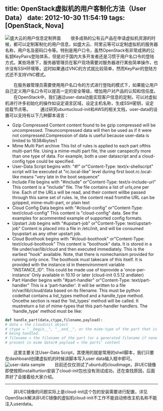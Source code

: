 title: OpenStack虚拟机的用户客制化方法（User Data）
date: 2012-10-30 11:54:19
tags: [OpenStack, Nova]
---
![盛大云的用户信息定制界面](http://7xpwqp.com1.z0.glb.clouddn.com/2012-10-30-01)
　　很多成熟的公有云产品在申请虚拟机资源的时候，都可以定制客制化的用户信息，如盛大云、阿里云等可以定制虚拟机的服务器名称，用户名及密码口令等。特别是用户口令，虽然OpenStack有非常成熟的公私钥KeyPairs登陆体系，但是对于国内大多开发者还是习惯于用户名口令的登陆方式。某些场景下，服务器管理员在客户现场需要对服务器进行某些简单操作，也许没有SSH环境等，这时如果通过VNC的方式就比较简单，然而KeyPair的登陆方式还不支持VNC模式。
<!--more-->
　　在服务器管理员需要使用用户名口令的方式进行登陆的模式下，如果能让用户自己定义用户名口令可以提高一定的安全等级，增加用户对产品的认知和信任度。
　　在OpenStack中，我们通过user-data功能实现客户信息的定制，可以对虚拟机进行许多初始化的操作如设定语言区域，设定主机名称，生成SSH密钥，设定挂载节点等。
　　通过研究ubuntucloud-init和AWS的相关文档，user-data的设置可以支持有以下几种脚本语言：
* Gzip Compressed Content
content found to be gzip compressed will be uncompressed.
Theuncompressed data will then be used as if it were not
compressed.Compression of data is useful because user-data is
limited to 16384bytes1
* Mime Multi Part archive
This list of rules is applied to each part ofthis multi-part
file. Using a mime-multi part file, the user canspecify more than
one type of data. For example, both a user datascript and a
cloud-config type could be specified.
* User-Data Script
begins with: "#!" or"Content-Type: text/x-shellscript"
script will be executed at "rc.local-like" level during first boot.rc.local-like means "very late in the boot sequence"
* Include File
begins with "#include" or"Content-Type: text/x-include-url"
This content is a "include" file. The file contains a list of urls,one per line. Each of the URLs will be read, and their content willbe passed through this same set of rules. Ie, the content read fromthe URL can be gzipped, mime-multi-part, or plain text
* Cloud Config Data
begins with "#cloud-config" or"Content-Type: text/cloud-config"
This content is "cloud-config" data. See the examples for acommented example of supported config formats.
* Upstart Job
begins with "#upstart-job" or"Content-Type: text/upstart-job"
Content is placed into a file in /etc/init, and will be consumed byupstart as any other upstart job.
* Cloud Boothook
begins with "#cloud-boothook" or"Content-Type: text/cloud-boothook"
This content is "boothook" data. It is stored in a file under/var/lib/cloud and then executed immediately.
This is the earliest "hook" available. Note, that there is nomechanism provided for running only once. The boothook must takecare of this itself. It is provided with the instance id in theenvironment variable "INSTANCE_ID". This could be made use of toprovide a 'once-per-instance'
Only available in 10.10 or later (cloud-init 0.5.12 andlater)
* Part Handler
begins with "#part-handler" or"Content-Type: text/part-handler"
This is a 'part-handler'. It will be written to a file in/var/lib/cloud/data based on its filename. This must be python codethat contains a list_types method and a handle_type method.
Oncethe section is read the 'list_types' method will be called. It mustreturn a list of mime-types that this part-handler handlers.
The 'handle_type' method must be like:
```Python
def handle_part(data,ctype,filename,payload):
# data = the cloudinit object
# ctype = "__begin__", "__end__", or the mime-type of the part that is
# being handled.
# filename = the filename of the part (or a generated filename if none is
# present in mime data)# payload = the parts' content
```

　　这里主要关注User-Data Script，其使用的就是常用的shell脚本，我们只要在dashboard创建虚拟机的时候讲脚本写入user data输入框中即可。
![user-data sample](http://7xpwqp.com1.z0.glb.clouddn.com/2012-10-30-02)
　　目前还仅仅测试了ubuntu的cloudimage，非UEC镜像即使按照installturtion安装了cloud-init包也没有测试成功，还在查找原因，后面弄好了会接着给大家介绍。

***

　　非UEC镜像的问题实际上是cloud-init这个包的安装需要进行配置，详见OpenStack解决非UEC镜像的虚拟机cloud-init不工作不能自动修改主机名称不能注入userdata。
